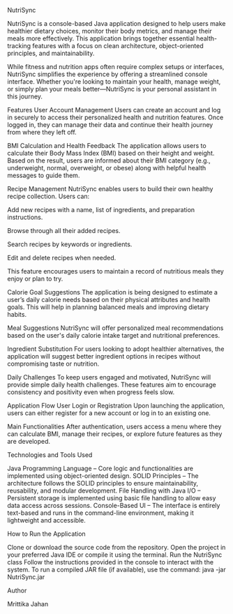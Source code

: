 NutriSync

NutriSync is a console-based Java application designed to help users make healthier dietary choices, monitor their body metrics, and manage their meals more effectively. This application brings together essential health-tracking features with a focus on clean architecture, object-oriented principles, and maintainability.

While fitness and nutrition apps often require complex setups or interfaces, NutriSync simplifies the experience by offering a streamlined console interface. Whether you're looking to maintain your health, manage weight, or simply plan your meals better—NutriSync is your personal assistant in this journey.

Features
User Account Management
Users can create an account and log in securely to access their personalized health and nutrition features. Once logged in, they can manage their data and continue their health journey from where they left off.

BMI Calculation and Health Feedback
The application allows users to calculate their Body Mass Index (BMI) based on their height and weight. Based on the result, users are informed about their BMI category (e.g., underweight, normal, overweight, or obese) along with helpful health messages to guide them.

Recipe Management
NutriSync enables users to build their own healthy recipe collection. Users can:

Add new recipes with a name, list of ingredients, and preparation instructions.

Browse through all their added recipes.

Search recipes by keywords or ingredients.

Edit and delete recipes when needed.

This feature encourages users to maintain a record of nutritious meals they enjoy or plan to try.

Calorie Goal Suggestions 
The application is being designed to estimate a user’s daily calorie needs based on their physical attributes and health goals. This will help in planning balanced meals and improving dietary habits.

Meal Suggestions 
NutriSync will offer personalized meal recommendations based on the user's daily calorie intake target and nutritional preferences.

Ingredient Substitution 
For users looking to adopt healthier alternatives, the application will suggest better ingredient options in recipes without compromising taste or nutrition.

Daily Challenges 
To keep users engaged and motivated, NutriSync will provide simple daily health challenges. These features aim to encourage consistency and positivity even when progress feels slow.

Application Flow
User Login or Registration
Upon launching the application, users can either register for a new account or log in to an existing one.

Main Functionalities
After authentication, users access a menu where they can calculate BMI, manage their recipes, or explore future features as they are developed.


Technologies and Tools Used

Java Programming Language – Core logic and functionalities are implemented using object-oriented design.
SOLID Principles – The architecture follows the SOLID principles to ensure maintainability, reusability, and modular development.
File Handling with Java I/O – Persistent storage is implemented using basic file handling to allow easy data access across sessions.
Console-Based UI – The interface is entirely text-based and runs in the command-line environment, making it lightweight and accessible.

How to Run the Application

Clone or download the source code from the repository.
Open the project in your preferred Java IDE or compile it using the terminal.
Run the NutriSync class
Follow the instructions provided in the console to interact with the system.
To run a compiled JAR file (if available), use the command: java -jar NutriSync.jar

Author

Mrittika Jahan


